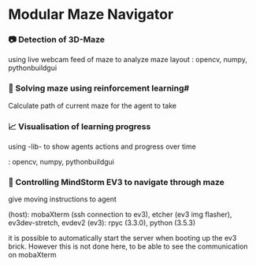 # Modular Maze Navigator


### 📷 Detection of 3D-Maze
using live webcam feed of maze to analyze maze layout
: opencv, numpy, pythonbuildgui

### 🧠 Solving maze using reinforcement learning#
Calculate path of current maze for the agent to take


### 📈 Visualisation of learning progress
using -lib- to show agents actions and progress over time

: opencv, numpy, pythonbuildgui


### 🤖 Controlling MindStorm EV3 to navigate through maze
give moving instructions to agent 

(host): mobaXterm (ssh connection to ev3), etcher (ev3 img flasher), ev3dev-stretch, evdev2
(ev3): rpyc (3.3.0), python (3.5.3)

it is possible to automatically start the server when booting up the ev3 brick. However this is not done here, to be able to see the communication on mobaXterm
